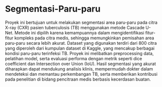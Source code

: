 # Segmentasi-Paru-paru

Proyek ini bertujuan untuk melakukan segmentasi area paru-paru pada citra X-ray (CXR) pasien tuberculosis (TB) menggunakan metode Cascade U-Net. Metode ini dipilih karena kemampuannya dalam mengidentifikasi fitur-fitur kompleks pada citra medis, sehingga memungkinkan pemisahan area paru-paru secara lebih akurat. Dataset yang digunakan terdiri dari 800 citra yang diperoleh dari kumpulan dataset di Kaggle, yang mencakup berbagai kondisi paru-paru terinfeksi TB. Proyek ini melibatkan preprocessing data, pelatihan model, serta evaluasi performa dengan metrik seperti dice coefficient dan Intersection over Union (IoU). Hasil segmentasi yang akurat diharapkan dapat mendukung analisis klinis, mempermudah dokter dalam mendeteksi dan memantau perkembangan TB, serta memberikan kontribusi pada penelitian di bidang pencitraan medis berbasis kecerdasan buatan.
